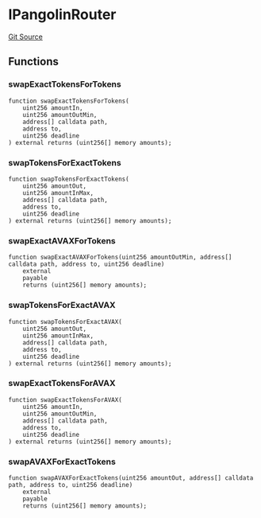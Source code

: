 # IPangolinRouter
[Git Source](https://github.com-smastropiero/SherryLabs/sherry-contracts/blob/ef85f626b2f11fa0f36e09ddd8fdd3d9da90d8ba/contracts/kol-router/interfaces/IPangolinRouter.sol)


## Functions
### swapExactTokensForTokens


```solidity
function swapExactTokensForTokens(
    uint256 amountIn,
    uint256 amountOutMin,
    address[] calldata path,
    address to,
    uint256 deadline
) external returns (uint256[] memory amounts);
```

### swapTokensForExactTokens


```solidity
function swapTokensForExactTokens(
    uint256 amountOut,
    uint256 amountInMax,
    address[] calldata path,
    address to,
    uint256 deadline
) external returns (uint256[] memory amounts);
```

### swapExactAVAXForTokens


```solidity
function swapExactAVAXForTokens(uint256 amountOutMin, address[] calldata path, address to, uint256 deadline)
    external
    payable
    returns (uint256[] memory amounts);
```

### swapTokensForExactAVAX


```solidity
function swapTokensForExactAVAX(
    uint256 amountOut,
    uint256 amountInMax,
    address[] calldata path,
    address to,
    uint256 deadline
) external returns (uint256[] memory amounts);
```

### swapExactTokensForAVAX


```solidity
function swapExactTokensForAVAX(
    uint256 amountIn,
    uint256 amountOutMin,
    address[] calldata path,
    address to,
    uint256 deadline
) external returns (uint256[] memory amounts);
```

### swapAVAXForExactTokens


```solidity
function swapAVAXForExactTokens(uint256 amountOut, address[] calldata path, address to, uint256 deadline)
    external
    payable
    returns (uint256[] memory amounts);
```

